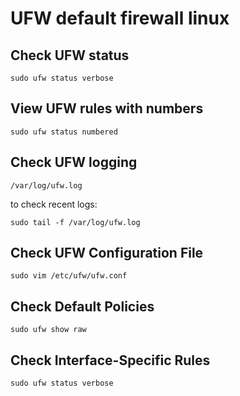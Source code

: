 # UFW default firewall linux

## Check UFW status
```shell
sudo ufw status verbose
```

## View UFW rules with numbers
```shell
sudo ufw status numbered
```

## Check UFW logging
```shell
/var/log/ufw.log
```

to check recent logs:
```shell
sudo tail -f /var/log/ufw.log
```

## Check UFW Configuration File
```shell
sudo vim /etc/ufw/ufw.conf
```

## Check Default Policies
```shell
sudo ufw show raw
```

## Check Interface-Specific Rules
```shell
sudo ufw status verbose
```
